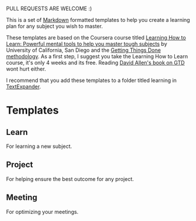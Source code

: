 PULL REQUESTS ARE WELCOME :)

This is a set of [Markdown](https://daringfireball.net/projects/markdown/syntax) formatted templates to help you create a learning plan for any subject you wish to master.

These templates are based on the Coursera course titled [Learning How to Learn: Powerful mental tools to help you master tough subjects](https://www.coursera.org/learn/learning-how-to-learn) by University of California, San Diego and the [Getting Things Done methodology](http://gettingthingsdone.com/fivesteps). As a first step, I suggest you take the Learning How to Learn course, it's only 4 weeks and its free. Reading [David Allen's book on GTD](https://www.amazon.com/dp/B00KWG9M2E) wont hurt either.

I recommend that you add these templates to a folder titled learning in [TextExpander](https://smilesoftware.com/textexpander).

# Templates

## Learn

For learning a new subject.

## Project

For helping ensure the best outcome for any project.

## Meeting

For optimizing your meetings.